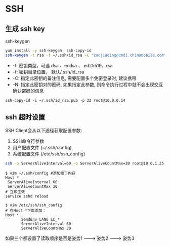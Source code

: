 SSH
===

## 生成 ssh key

ssh-keygen

```bash
yum install -y ssh-keygen  ssh-copy-id
ssh-keygen -t rsa -f ~/.ssh/id_rsa -C "caojiaqing@cmdi.chinamobile.com"
```
* -t: 密钥类型，可选 dsa 、ecdsa 、 ed25519、rsa
* -f: 密钥目录位置， 默认/.ssh/id_rsa
* -C: 指定此密钥的备注信息, 需要配置多个免密登录时, 建议携带
* -N: 指定此密钥对的密码, 如果指定此参数, 则命令执行过程中就不会出现交互确认密码的信息

```shell
ssh-copy-id -i ~/.ssh/id_rsa.pub -p 22 root@10.0.0.14
```

## ssh 超时设置

SSH Client会从以下途径获取配置参数:

1. SSH命令行参数
2. 用户配置文件 (~/.ssh/config)
3. 系统配置文件 (/etc/ssh/ssh_config)

```bash
ssh -o ServerAliveInterval=60 -o ServerAliveCountMax=30 root@10.0.1.25 -p22
```

```
$ vim ~/.ssh/config #添加如下内容
Host *
 ServerAliveInterval 60
 ServerAliveCountMax 30
# 立即生效
service sshd reload
```

```
$ vim /etc/ssh/ssh_config
# 在Host *下面添加：
Host *
       SendEnv LANG LC_*
       ServerAliveInterval 60
       ServerAliveCountMax 30
```

如果三个都设置了读取顺序是否是姿势1 ---> 姿势2 ---> 姿势3







